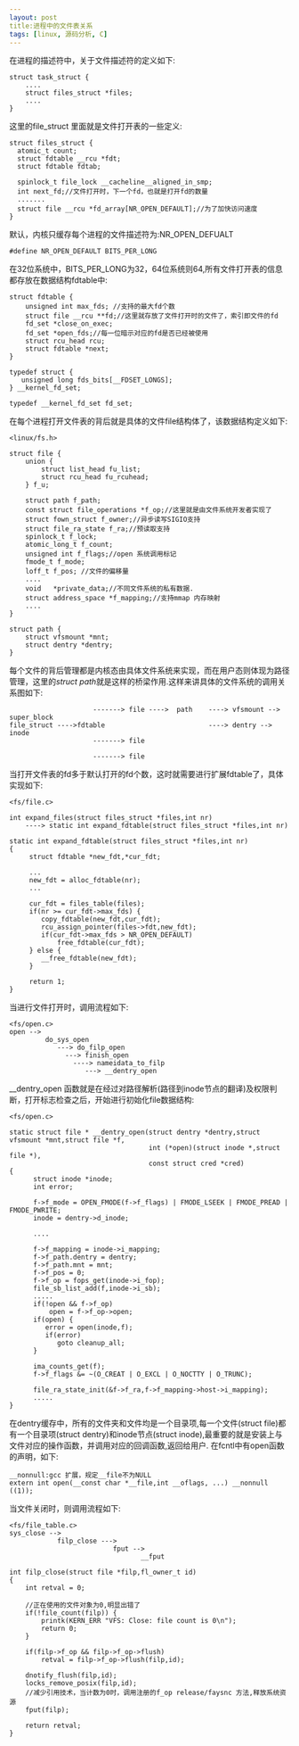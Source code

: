 ```yaml
---
layout: post
title:进程中的文件表关系
tags: [linux, 源码分析, C]
---
```


在进程的描述符中，关于文件描述符的定义如下:

    struct task_struct {
        ....
	    struct files_struct *files;
	    ....
	}

这里的file_struct 里面就是文件打开表的一些定义:

    struct files_struct {
 	  atomic_t count;
	  struct fdtable __rcu *fdt;
	  struct fdtable fdtab;
	  
	  spinlock_t file_lock __cacheline__aligned_in_smp;
	  int next_fd;//文件打开时，下一个fd，也就是打开fd的数量
	  .......
	  struct file __rcu *fd_array[NR_OPEN_DEFAULT];//为了加快访问速度
    }

默认，内核只缓存每个进程的文件描述符为:NR\_OPEN\_DEFUALT
          
    #define NR_OPEN_DEFAULT BITS_PER_LONG

在32位系统中，BITS\_PER\_LONG为32，64位系统则64,所有文件打开表的信息都存放在数据结构fdtable中:
     
	struct fdtable {
		unsigned int max_fds; //支持的最大fd个数
		struct file __rcu **fd;//这里就存放了文件打开时的文件了，索引即文件的fd
		fd_set *close_on_exec;
		fd_set *open_fds;//每一位暗示对应的fd是否已经被使用
		struct rcu_head rcu;
		struct fdtable *next;
	}

    typedef struct {
	   unsigned long fds_bits[__FDSET_LONGS];
	} __kernel_fd_set;
	
	typedef __kernel_fd_set fd_set;
	
在每个进程打开文件表的背后就是具体的文件file结构体了，该数据结构定义如下:

    <linux/fs.h>
	
    struct file {
	    union {
		    struct list_head fu_list; 
			struct rcu_head fu_rcuhead;
		} f_u;
		
		struct path f_path;
		const struct file_operations *f_op;//这里就是由文件系统开发者实现了
		struct fown_struct f_owner;//异步读写SIGIO支持
		struct file_ra_state f_ra;//预读取支持
		spinlock_t f_lock;
		atomic_long_t f_count;
		unsigned int f_flags;//open 系统调用标记
		fmode_t f_mode;
		loff_t f_pos; //文件的偏移量
		....
		void   *private_data;//不同文件系统的私有数据.
		struct address_space *f_mapping;//支持mmap 内存映射
		....
	}

    struct path {
	    struct vfsmount *mnt;
		struct dentry *dentry;
	}
	
每个文件的背后管理都是内核态由具体文件系统来实现，而在用户态则体现为路径管理，这里的*struct path*就是这样的桥梁作用.这样来讲具体的文件系统的调用关系图如下:

                         -------> file ---->  path    ----> vfsmount --> super_block
	file_struct ---->fdtable                          ----> dentry --> inode
		                 -------> file 
						 
						 -------> file
						 
当打开文件表的fd多于默认打开的fd个数，这时就需要进行扩展fdtable了，具体实现如下:

    <fs/file.c>
	
    int expand_files(struct files_struct *files,int nr)
	    ----> static int expand_fdtable(struct files_struct *files,int nr)
		
    static int expand_fdtable(struct files_struct *files,int nr)
	{
	     struct fdtable *new_fdt,*cur_fdt;
		 
		 ...
		 new_fdt = alloc_fdtable(nr);
		 ...
		 
		 cur_fdt = files_table(files);
		 if(nr >= cur_fdt->max_fds) {
		    copy_fdtable(new_fdt,cur_fdt);
			rcu_assign_pointer(files->fdt,new_fdt);
			if(cur_fdt->max_fds > NR_OPEN_DEFAULT)
			    free_fdtable(cur_fdt);
		 } else {
		    __free_fdtable(new_fdt);
		 }
	
	     return 1;
	}
	
当进行文件打开时，调用流程如下:

    <fs/open.c>
	open -->
	         do_sys_open
			    ---> do_filp_open
				  ---> finish_open
				    ----> nameidata_to_filp
					   ---> __dentry_open
	
\_\_dentry\_open 函数就是在经过对路径解析(路径到inode节点的翻译)及权限判断，打开标志检查之后，开始进行初始化file数据结构:

    <fs/open.c>
	
    static struct file * __dentry_open(struct dentry *dentry,struct vfsmount *mnt,struct file *f,
	                                   int (*open)(struct inode *,struct file *),
									   const struct cred *cred)
	{
	      struct inode *inode;
		  int error;
		  
		  f->f_mode = OPEN_FMODE(f->f_flags) | FMODE_LSEEK | FMODE_PREAD | FMODE_PWRITE;
		  inode = dentry->d_inode;
		  
		  ....
		  
		  f->f_mapping = inode->i_mapping;
		  f->f_path.dentry = dentry;
		  f->f_path.mnt = mnt;
		  f->f_pos = 0;
		  f->f_op = fops_get(inode->i_fop);
		  file_sb_list_add(f,inode->i_sb);
		  .....
		  if(!open && f->f_op)
		      open = f->f_op->open;
		  if(open) {
		     error = open(inode,f);
			 if(error)
			    goto cleanup_all;
		  }
		  
		  ima_counts_get(f);
		  f->f_flags &= ~(O_CREAT | O_EXCL | O_NOCTTY | O_TRUNC);
		  
		  file_ra_state_init(&f->f_ra,f->f_mapping->host->i_mapping);
		  .....
	}

在dentry缓存中，所有的文件夹和文件均是一个目录项,每一个文件(struct file)都有一个目录项(struct dentry)和inode节点(struct inode),最重要的就是安装上与文件对应的操作函数，并调用对应的回调函数,返回给用户.
在fcntl中有open函数的声明，如下:

    __nonnull:gcc 扩展，规定__file不为NULL
    extern int open(__const char *__file,int __oflags, ...) __nonnull ((1));

当文件关闭时，则调用流程如下:
   
    <fs/file_table.c>
    sys_close -->
	            filp_close --->
				              fput --> 
							         __fput
	
	int filp_close(struct file *filp,fl_owner_t id)
	{
		int retval = 0;
		
		//正在使用的文件对象为0,明显出错了
		if(!file_count(filp)) {
		    printk(KERN_ERR "VFS: Close: file count is 0\n");
			return 0;
		}
		
		if(filp->f_op && filp->f_op->flush)
		    retval = filp->f_op->flush(filp,id);
			
		dnotify_flush(filp,id);
		locks_remove_posix(filp,id);
		//减少引用技术，当计数为0时，调用注册的f_op release/faysnc 方法,释放系统资源
		fput(filp);
		
		return retval;
	}

